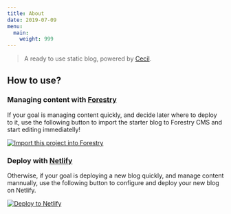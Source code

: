 ```yaml
---
title: About
date: 2019-07-09
menu:
  main:
    weight: 999
---
```

> A ready to use static blog, powered by [Cecil](https://cecil.app).

## How to use?

### Managing content with [Forestry](https://forestry.io)

If your goal is managing content quickly, and decide later where to deploy to it, use the following button to import the starter blog to Forestry CMS and start editing immediatelly!

[![Import this project into Forestry](https://assets.forestry.io/import-to-forestryK.svg)](https://cecil.app/cms/forestry/import/)

### Deploy with [Netlify](https://www.netlify.com)

Otherwise, if your goal is deploying a new blog quickly, and manage content mannually, use the following button to configure and deploy your new blog on Netlify.

[![Deploy to Netlify](https://www.netlify.com/img/deploy/button.svg)](https://app.netlify.com/start/deploy?repository=https://github.com/Cecilapp/the-butler&stack=cms)
